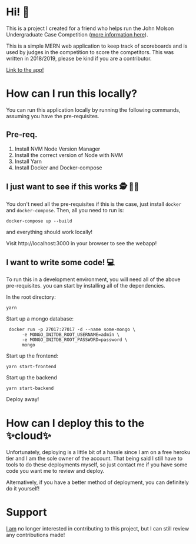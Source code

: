 # Hi! 👋
This is a project I created for a friend who helps run the John Molson Undergraduate Case Competition ([more information here](https://www.jmucc.ca/)).

This is a simple MERN web application to keep track of scoreboards and is used by judges in the competition to score the competitors. This was written in 2018/2019, please be kind if you are a contributor.

[Link to the app!](https://jmucc2019.herokuapp.com/#/)

# How can I run this locally?
You can run this application locally by running the following commands, assuming you have the pre-requisites.

## Pre-req.
1. Install NVM Node Version Manager
2. Install the correct version of Node with NVM
3. Install Yarn
4. Install Docker and Docker-compose

## I just want to see if this works 🕵️‍ 🕵️‍♂️
You don't need all the pre-requisites if this is the case, just install `docker` and `docker-compose`. Then, all you need to run is:
```
docker-compose up --build
```
and everything should work locally!

Visit http://localhost:3000 in your browser to see the webapp!

## I want to write some code! 💻
To run this in a development environment, you will need all of the above pre-requisites. you can start by installing all of the dependencies.

In the root directory:
```
yarn
```

Start up a mongo database:
```
 docker run -p 27017:27017 -d --name some-mongo \
      -e MONGO_INITDB_ROOT_USERNAME=admin \
      -e MONGO_INITDB_ROOT_PASSWORD=password \
      mongo
```

Start up the frontend:

```
yarn start-frontend
```

Start up the backend
```
yarn start-backend
```

Deploy away!

# How can I deploy this to the ✨cloud✨
Unfortunately, deploying is a little bit of a hassle since I am on a free heroku tier and I am the sole owner of the account. That being said I still have to tools to do these deployments myself, so just contact me if you have some code you want me to review and deploy.

Alternatively, if you have a better method of deployment, you can definitely do it yourself!

# Support
[I am](https://github.com/byan1197) no longer interested in contributing to this project, but I can still review any contributions made!
